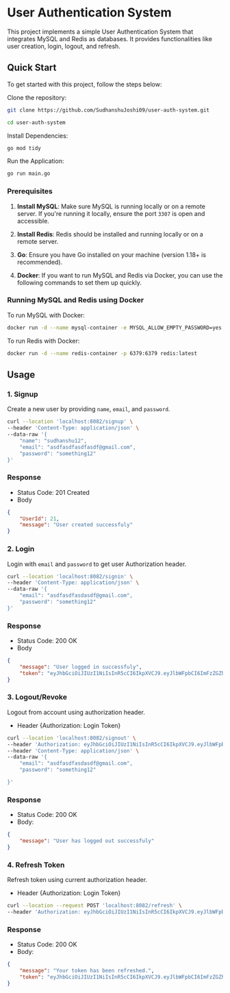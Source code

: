 # User Authentication System

This project implements a simple User Authentication System that integrates MySQL and Redis as databases. It provides functionalities like user creation, login, logout, and refresh.

## Quick Start

To get started with this project, follow the steps below:

Clone the repository:

```bash
git clone https://github.com/SudhanshuJoshi09/user-auth-system.git

cd user-auth-system
```

Install Dependencies:
```bash
go mod tidy
```

Run the Application:
```bash
go run main.go
```

### Prerequisites

1. **Install MySQL**: Make sure MySQL is running locally or on a remote server. If you're running it locally, ensure the port `3307` is open and accessible.

2. **Install Redis**: Redis should be installed and running locally or on a remote server.

3. **Go**: Ensure you have Go installed on your machine (version 1.18+ is recommended).

4. **Docker**: If you want to run MySQL and Redis via Docker, you can use the following commands to set them up quickly.

### Running MySQL and Redis using Docker

To run MySQL with Docker:

```bash
docker run -d --name mysql-container -e MYSQL_ALLOW_EMPTY_PASSWORD=yes -p 3307:3306 mysql:latest
```

To run Redis with Docker:

```bash
docker run -d --name redis-container -p 6379:6379 redis:latest
```

## Usage

### 1. **Signup**
Create a new user by providing `name`, `email`, and `password`.

```bash
curl --location 'localhost:8082/signup' \
--header 'Content-Type: application/json' \
--data-raw '{
    "name": "sudhanshu12",
    "email": "asdfasdfasdfasdf@gmail.com",
    "password": "something12"
}'
```

### Response
- Status Code: 201 Created
- Body
```json
{
    "UserId": 21,
    "message": "User created successfuly"
}
```

### 2. **Login**
Login with `email` and `password` to get user Authorization header.
```bash
curl --location 'localhost:8082/signin' \
--header 'Content-Type: application/json' \
--data-raw '{
    "email": "asdfasdfasdasdf@gmail.com",
    "password": "something12"
}'
```

### Response
- Status Code: 200 OK
- Body
```json
{
    "message": "User logged in successfuly",
    "token": "eyJhbGciOiJIUzI1NiIsInR5cCI6IkpXVCJ9.eyJlbWFpbCI6ImFzZGZhc2RmYXNkYXNkZkBnbWFpbC5jb20iLCJleHAiOjE3MzMwNjcwMjF9.IHUMo2t62Mh9PuHnMCRazXbvdjLf5_MKDV7he6XbqpE"
}
```

### 3. **Logout/Revoke**
Logout from account using authorization header.
- Header {Authorization: Login Token}
```bash
curl --location 'localhost:8082/signout' \
--header 'Authorization: eyJhbGciOiJIUzI1NiIsInR5cCI6IkpXVCJ9.eyJlbWFpbCI6ImFzZGZhc2RmYXNkYXNkZkBnbWFpbC5jb20iLCJleHAiOjE3MzMwNjcwMDF9.uM4yf06UufB9W9lo1V5TPT0u2NDHifYk5VJqunIJdlU' \
--header 'Content-Type: application/json' \
--data-raw '{
    "email": "asdfasdfasdasdf@gmail.com",
    "password": "something12"

}'
```

### Response
- Status Code: 200 OK
- Body:
```json
{
    "message": "User has logged out successfuly"
}
```
### 4. **Refresh Token**
Refresh token using current authorization header.
- Header {Authorization: Login Token}
```bash
curl --location --request POST 'localhost:8082/refresh' \
--header 'Authorization: eyJhbGciOiJIUzI1NiIsInR5cCI6IkpXVCJ9.eyJlbWFpbCI6ImFzZGZhc2RmYXNkYXNkZkBnbWFpbC5jb20iLCJleHAiOjE3MzMwNjY5MzB9.yg8_tJliDHyedCMFd-PHcqRnWmO2TvT7RXCYyZfEwl4'
```

### Response
- Status Code: 200 OK
- Body:
```json
{
    "message": "Your token has been refreshed.",
    "token": "eyJhbGciOiJIUzI1NiIsInR5cCI6IkpXVCJ9.eyJlbWFpbCI6ImFzZGZhc2RmYXNkYXNkZkBnbWFpbC5jb20iLCJleHAiOjE3MzMwNjcwMDF9.uM4yf06UufB9W9lo1V5TPT0u2NDHifYk5VJqunIJdlU"
}
```
